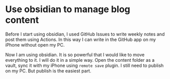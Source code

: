# Use obsidian to manage blog content 

Before I start using obsidian, I used GitHub Issues to write weekly notes and post them using Actions. In this way I can write in the GitHub app on my iPhone without open my PC.

Now I am using obsidian. It is so powerful that I would like to move everything to it. I will do it in a simple way. Open the content folder as a vault, sync it with my iPhone using `remote save` plugin. I still need to publish on my PC. But publish is the easiest part.